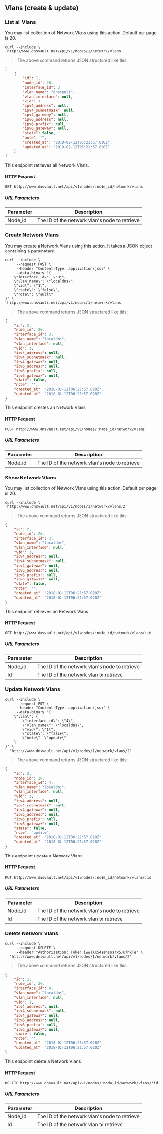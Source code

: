 ## Vlans (create & update)

### List all Vlans

You may list collection of Network Vlans using this action. Default per page is 20.

```shell
curl --include \
'http://www.dnsvault.net/api/v1/nodes/1/network/vlans'
```

> The above command returns JSON structured like this:

```json
[
    {
        "id": 1,
        "node_id": 26,
        "interface_id": 3,
        "vlan_name": "dnsvault",
        "vlan_interface": null,
        "vid": 1,
        "ipv4_address": null,
        "ipv4_subnetmask": null,
        "ipv4_gateway": null,
        "ipv6_address": null,
        "ipv6_prefix": null,
        "ipv6_gateway": null,
        "state": false,
        "note": "",
        "created_at": "2018-02-12T06:21:57.020Z",
        "updated_at": "2018-02-12T06:21:57.020Z"
    }
]
```

This endpoint retrieves all Network Vlans.

#### HTTP Request

`GET http://www.dnsvault.net/api/v1/nodes/:node_id/network/vlans`

##### URL Parameters

Parameter | Description
--------- | -----------
Node_id | The ID of the network vlan's node to retrieve

### Create Network Vlans

You may create a Network Vlans using this action. It takes a JSON object containing a parameters.

```shell
curl --include \
     --request POST \
     --header "Content-Type: application/json" \
     --data-binary "{
    \"interface_id\": \"3\",
    \"vlan_name\": \"localdns\",
    \"vid\": \"1\",
    \"state\": \"false\",
    \"note\": \"null\"
}" \
'http://www.dnsvault.net/api/v1/nodes/1/network/vlans'
```

> The above command returns JSON structured like this:

```json
{
    "id": 2,
    "node_id": 26,
    "interface_id": 3,
    "vlan_name": "localdns",
    "vlan_interface": null,
    "vid": 1,
    "ipv4_address": null,
    "ipv4_subnetmask": null,
    "ipv4_gateway": null,
    "ipv6_address": null,
    "ipv6_prefix": null,
    "ipv6_gateway": null,
    "state": false,
    "note": "",
    "created_at": "2018-02-12T06:21:57.020Z",
    "updated_at": "2018-02-12T06:21:57.020Z"
}
```

This endpoint creates an Network Vlans

#### HTTP Request

`POST http://www.dnsvault.net/api/v1/nodes/:node_id/network/vlans`

##### URL Parameters

Parameter | Description
--------- | -----------
Node_id | The ID of the network vlan's node to retrieve

### Show Network Vlans

You may list collection of Network Vlans using this action. Default per page is 20.

```shell
curl --include \
'http://www.dnsvault.net/api/v1/nodes/1/network/vlans/2'
```

> The above command returns JSON structured like this:

```json
{
    "id": 2,
    "node_id": 26,
    "interface_id": 3,
    "vlan_name": "localdns",
    "vlan_interface": null,
    "vid": 1,
    "ipv4_address": null,
    "ipv4_subnetmask": null,
    "ipv4_gateway": null,
    "ipv6_address": null,
    "ipv6_prefix": null,
    "ipv6_gateway": null,
    "state": false,
    "note": "",
    "created_at": "2018-02-12T06:21:57.020Z",
    "updated_at": "2018-02-12T06:21:57.020Z"
}
```

This endpoint retrieves an Network Vlans.

#### HTTP Request

`GET http://www.dnsvault.net/api/v1/nodes/:node_id/network/vlans/:id`

##### URL Parameters

Parameter | Description
--------- | -----------
Node_id | The ID of the network vlan's node to retrieve
Id | The ID of the network vlan to retrieve

### Update Network Vlans

```shell
curl --include \
     --request PUT \
     --header "Content-Type: application/json" \
     --data-binary "{
    \"vlan\": {
        \"interface_id\": \"4\",
        \"vlan_name\": \"localdns\",
        \"vid\": \"1\",
        \"state\": \"false\",
        \"note\": \"update\"
    }
}" \
  'http://www.dnsvault.net/api/v1/nodes/1/network/vlans/2'
```


> The above command returns JSON structured like this:

```json
{
    "id": 2,
    "node_id": 26,
    "interface_id": 4,
    "vlan_name": "localdns",
    "vlan_interface": null,
    "vid": 1,
    "ipv4_address": null,
    "ipv4_subnetmask": null,
    "ipv4_gateway": null,
    "ipv6_address": null,
    "ipv6_prefix": null,
    "ipv6_gateway": null,
    "state": false,
    "note": "update",
    "created_at": "2018-02-12T06:21:57.020Z",
    "updated_at": "2018-02-12T06:21:57.020Z"
}
```

This endpoint update a Network Vlans.

#### HTTP Request

`PUT http://www.dnsvault.net/api/v1/nodes/:node_id/network/vlans/:id`

##### URL Parameters

Parameter | Description
--------- | -----------
Node_id | The ID of the network vlan's node to retrieve
Id | The ID of the network vlan to retrieve

### Delete Network Vlans

```shell
curl --include \
     --request DELETE \
     --header "Authorization: Token iwwTXK54aahsosrx5JK7hkTe" \
  'http://www.dnsvault.net/api/v1/nodes/1/network/vlans/2'
```


> The above command returns JSON structured like this:

```json
{
    "id": 2,
    "node_id": 26,
    "interface_id": 4,
    "vlan_name": "localdns",
    "vlan_interface": null,
    "vid": 1,
    "ipv4_address": null,
    "ipv4_subnetmask": null,
    "ipv4_gateway": null,
    "ipv6_address": null,
    "ipv6_prefix": null,
    "ipv6_gateway": null,
    "state": false,
    "note": "",
    "created_at": "2018-02-12T06:21:57.020Z",
    "updated_at": "2018-02-12T06:21:57.020Z"
}
```

This endpoint delete a Network Vlans.

#### HTTP Request

`DELETE http://www.dnsvault.net/api/v1/nodes/:node_id/network/vlans/:id`

##### URL Parameters

Parameter | Description
--------- | -----------
Node_id | The ID of the network vlan's node to retrieve
Id | The ID of the network vlan to retrieve